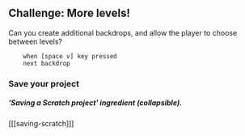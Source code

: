 ## Challenge: More levels!
Can you create additional backdrops, and allow the player to choose between levels?

```blocks
	when [space v] key pressed
	next backdrop
```

### Save your project

##### 'Saving a Scratch project' ingredient (collapsible).
[[[saving-scratch]]]
